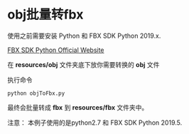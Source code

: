 # obj批量转fbx
使用之前需要安装 Python 和 FBX SDK Python 2019.x.

[FBX SDK Python Official Website](http://help.autodesk.com/view/FBX/2019/ENU/?guid=FBX_Developer_Help_scripting_with_python_fbx_installing_python_fbx_html)

在 **resources/obj** 文件夹底下放你需要转换的 **obj** 文件

执行命令
```
python objToFbx.py
```

最终会批量转成 **fbx** 到 **resources/fbx** 文件夹中。


注意：
本例子使用的是python2.7 和  FBX SDK Python 2019.5.